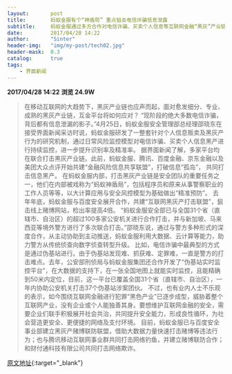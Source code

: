 ```yaml
---
layout:       post
title:        蚂蚁金服有个“神盾局” 重点狙击电信诈骗信息泄露
subtitle:     蚂蚁金服通过多方合作对电信诈骗、买卖个人信息等互联网金融“黑灰”产业链进行持续监控。
date:         2017/04/28 14:22
author:       "Sinter"
header-img:   "img/my-post/tech02.jpg"
header-mask:  0.3
catalog:      true
tags:
    - 界面新闻
---
```


**2017/04/28 14:22**  **浏览 24.9W**

> 在移动互联网的大趋势下，黑灰产业链也应声而起，面对愈发细分、专业、成熟的黑灰产业链，互金平台将如何应对？
“现阶段的绝大多数电信诈骗，背后都有信息泄漏的影子。”4月25日，蚂蚁金服安全管理部总经理邵晓东在接受界面新闻采访时说，蚂蚁金服研发了一整套针对个人信息贩卖及黑灰产行为的研究机制，通过日常风险监控模型对电信诈骗、买卖个人信息黑产进行持续监控，进一步提升识别率及精准率。
据界面新闻了解，多家平台均在联合打击黑灰产业链。此前，蚂蚁金服、腾讯、百度金融、京东金融以及美团大众点评开始共建“金融风险信息共享联盟”，打破信息“孤岛”， 共同打击信息黑产。
在蚂蚁金服内部，打击黑灰产业链是安全团队的重要任务之一，他们在内部被戏称为“蚂蚁神盾局”，包括程序员和原来从事警察职业的工作人员等等，以大计算应用与安全风控模型为基础做出“精准预防”。 去年年底，蚂蚁金服与百度安全展开合作，共建“互联网黑灰产打击联盟”，狙击线上赌博网站，检出率提高4倍。
“蚂蚁金服安全部已与全国31个省（直辖市、自治区）的超过100多家公安机关进行合作打击，并与新加坡、马来西亚等境外警方进行了多次联合打击。”邵晓东说，通过与警方多种形式的深度合作，从主动协助到主动推送，蚂蚁金服利用大数据、云计算等能力，助力警方从传统侦查向数字侦查转型升级。
比如，电信诈骗中最典型的方式是通过伪基站进行。由于伪基站发现难、抓获难、定罪难，一直是警方的打击难点。去年，公安部刑侦局与蚂蚁金服集团还合作开发了“伪基站实时监控平台”，在大数据的支持下，在一张全国地图上就能实时监控，且能精确到50米内定位，目前，这一平台已覆盖全国31个省（直辖市、自治区），一年内协助公安机关打击37个伪基站涉案团伙。
不过，也有业内人士不乐观的表示，如今围绕互联网金融进行犯罪“黑色产业”已逐步成型，威胁着整个互联网产业，没有企业或个人能独善其身。要想维护互联网金融的安全，需要企业们联手积极展开社会共治，共同提升安全能力，形成良性循环，为社会营造更安全、更便捷的网络及支付环境。
目前，蚂蚁金服已与百度安全事业部建立黑灰产赌博联防联盟，借助大数据力量快速打击赌博等违法行为；也与腾讯移动互联网事业群共同打击网络钓鱼，并建立赌博联防合作；和财付通科技有限公司共同打击网络欺诈。


[原文地址](http://www.jiemian.com/article/1284482.html){:target="_blank"}



